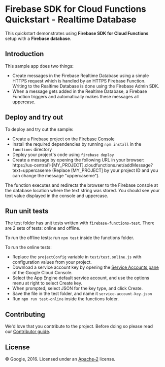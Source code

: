# Firebase SDK for Cloud Functions Quickstart - Realtime Database

This quickstart demonstrates using **Firebase SDK for Cloud Functions** setup with a **Firebase database**.

## Introduction

This sample app does two things:

- Create messages in the Firebase Realtime Database using a simple HTTPS request which is handled by an HTTPS Firebase Function. Writing to the Realtime Database is done using the Firebase Admin SDK.
- When a message gets added in the Realtime Database, a Firebase Function triggers and automatically makes these messages all uppercase.

## Deploy and try out

To deploy and try out the sample:

- Create a Firebase project on the [Firebase Console](https://console.firebase.google.com)
- Install the required dependencies by running `npm install` in the `functions` directory
- Deploy your project's code using `firebase deploy`
- Create a message by opening the following URL in your browser: https://us-central1-[MY_PROJECT].cloudfunctions.net/addMessage?text=uppercaseme (Replace [MY_PROJECT] by your project ID and you can change the message "uppercaseme").

The function executes and redirects the browser to the Firebase console at the database location where the text string was stored. You should see your text value displayed in the console and uppercase.

## Run unit tests

The test folder has unit tests written with [`firebase-functions-test`](https://github.com/Firebase/firebase-functions-test). There are 2 sets of tests: online and offline.

To run the offline tests: run `npm test` inside the functions folder.

To run the online tests:

- Replace the `projectConfig` variable in `test/test.online.js` with configuration values from your project.
- Download a service account key by opening the [Service Accounts pane](https://console.cloud.google.com/iam-admin/serviceaccounts) of the Google Cloud Console.
- Select the App Engine default service account, and use the options menu at right to select Create key.
- When prompted, select JSON for the key type, and click Create.
- Save the file in the test folder, and name it `service-account-key.json`
- Run `npm run test-online` inside the functions folder.

## Contributing

We'd love that you contribute to the project. Before doing so please read our [Contributor guide](../../CONTRIBUTING.md).

## License

© Google, 2016. Licensed under an [Apache-2](../../LICENSE) license.
